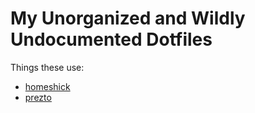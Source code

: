 # My Unorganized and Wildly Undocumented Dotfiles

Things these use:

- [homeshick](https://github.com/andsens/homeshick)
- [prezto](https://github.com/sorin-ionescu/prezto)
